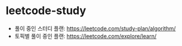 # leetcode-study

- 풀이 중인 스터디 플랜: https://leetcode.com/study-plan/algorithm/
- 토픽별 풀이 중인 플랜: https://leetcode.com/explore/learn/
